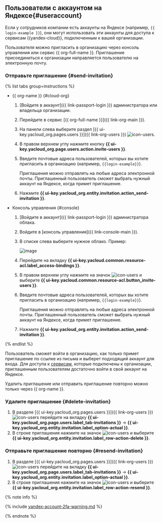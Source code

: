 ## Пользователи с аккаунтом на Яндексе{#useraccount}

Если у сотрудников компании есть аккаунты на Яндексе (например, `{{ login-example }}`), они могут использовать эти аккаунты для доступа к сервисам {{yandex-cloud}}, подключенным к вашей организации.

Пользователя можно пригласить в организацию через консоль управления или сервис {{ org-full-name }}. Приглашение присоединиться к организации направляется пользователю на электронную почту.

### Отправьте приглашение {#send-invitation}

{% list tabs group=instructions %}

- {{ org-name }} {#cloud-org}

    1. [Войдите в аккаунт]({{ link-passport-login }}) администратора или владельца организации.
    1. Перейдите в сервис [{{ org-full-name }}]({{ link-org-main }}).
    1. На панели слева выберите раздел [{{ ui-key.yacloud_org.pages.users }}]({{ link-org-users }}) ![icon-users](../../_assets/console-icons/person.svg).
    1. В правом верхнем углу нажмите кнопку **{{ ui-key.yacloud_org.page.users.action.invite-users }}**.
    1. Введите почтовые адреса пользователей, которых вы хотите пригласить в организацию (например, `{{login-example}}`).

        Приглашения можно отправлять на любые адреса электронной почты. Приглашенный пользователь сможет выбрать нужный аккаунт на Яндексе, когда примет приглашение.

    1. Нажмите **{{ ui-key.yacloud_org.entity.invitation.action_send-invitation }}**.

- Консоль управления {#console}

    1. [Войдите в аккаунт]({{ link-passport-login }}) администратора облака.
    1. Войдите в [консоль управления]({{ link-console-main }}).
    1. В списке слева выберите нужное облако. Пример:

        ![image](../../_assets/resource-manager/switch-cloud-n-n.png)

    1. Перейдите на вкладку **{{ ui-key.yacloud.common.resource-acl.label_access-bindings }}**.
    1. В правом верхнем углу нажмите на значок ![icon-users](../../_assets/console-icons/ellipsis.svg) и выберите **{{ ui-key.yacloud.common.resource-acl.button_invite-users }}**.
    1. Введите почтовые адреса пользователей, которых вы хотите пригласить в организацию (например, `{{login-example}}`).

        Приглашения можно отправлять на любые адреса электронной почты. Приглашенный пользователь сможет выбрать нужный аккаунт на Яндексе, когда примет приглашение.

    1. Нажмите **{{ ui-key.yacloud_org.entity.invitation.action_send-invitation }}**.

{% endlist %}

Пользователь сможет войти в организацию, как только примет приглашение по ссылке из письма и выберет подходящий аккаунт для входа. Для доступа к [сервисам](../../organization/concepts/manage-services.md#collaboration), которые подключены к организации, приглашенным пользователям достаточно войти в свой аккаунт на Яндексе.

Удалить приглашение или отправить приглашение повторно можно только через {{ org-name }}.

### Удалите приглашение {#delete-invitation}

1. В разделе [{{ ui-key.yacloud_org.pages.users }}]({{ link-org-users }}) ![icon-users](../../_assets/console-icons/person.svg) перейдите на вкладку **{{ ui-key.yacloud_org.page.users.label_tab-invitations }}** → **{{ ui-key.yacloud_org.entity.invitation.label_option-actual }}**.
1. В строке приглашения нажмите на значок ![icon-users](../../_assets/console-icons/ellipsis.svg) и выберите **{{ ui-key.yacloud_org.entity.invitation.label_row-action-delete }}**.

### Отправьте приглашение повторно {#resend-invitation}

1. В разделе [{{ ui-key.yacloud_org.pages.users }}]({{ link-org-users }}) ![icon-users](../../_assets/console-icons/person.svg) перейдите на вкладку **{{ ui-key.yacloud_org.page.users.label_tab-invitations }}** → **{{ ui-key.yacloud_org.entity.invitation.label_option-actual }}**.
1. В строке приглашения нажмите на значок ![icon-users](../../_assets/console-icons/ellipsis.svg) и выберите **{{ ui-key.yacloud_org.entity.invitation.label_row-action-resend }}**.

{% note info %}

{% include [yandex-account-2fa-warning.md](../iam/yandex-account-2fa-warning.md) %}

{% endnote %}